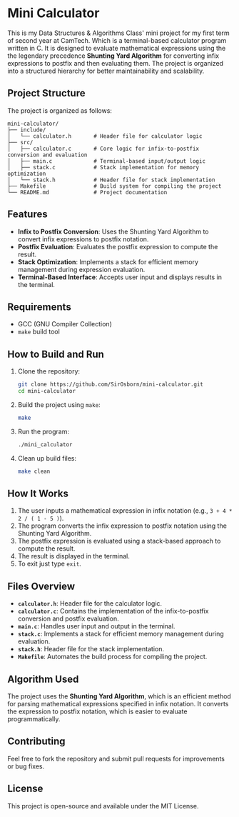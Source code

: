 # Mini Calculator

This is my Data Structures & Algorithms Class' mini project for my first term of second year at CamTech. Which is a terminal-based calculator program written in C. It is designed to evaluate mathematical expressions using the the legendary  precedence **Shunting Yard Algorithm** for converting infix expressions to postfix and then evaluating them. The project is organized into a structured hierarchy for better maintainability and scalability.

## Project Structure

The project is organized as follows:

```
mini-calculator/
├── include/
│   └── calculator.h       # Header file for calculator logic
├── src/
│   ├── calculator.c       # Core logic for infix-to-postfix conversion and evaluation
│   ├── main.c             # Terminal-based input/output logic
│   ├── stack.c            # Stack implementation for memory optimization
│   └── stack.h            # Header file for stack implementation
├── Makefile               # Build system for compiling the project
└── README.md              # Project documentation
```

## Features

- **Infix to Postfix Conversion**: Uses the Shunting Yard Algorithm to convert infix expressions to postfix notation.
- **Postfix Evaluation**: Evaluates the postfix expression to compute the result.
- **Stack Optimization**: Implements a stack for efficient memory management during expression evaluation.
- **Terminal-Based Interface**: Accepts user input and displays results in the terminal.

## Requirements

- GCC (GNU Compiler Collection)
- `make` build tool

## How to Build and Run

1. Clone the repository:
   ```bash
   git clone https://github.com/SirOsborn/mini-calculator.git
   cd mini-calculator
   ```

2. Build the project using `make`:
   ```bash
   make
   ```

3. Run the program:
   ```bash
   ./mini_calculator
   ```

4. Clean up build files:
   ```bash
   make clean
   ```

## How It Works

1. The user inputs a mathematical expression in infix notation (e.g., `3 + 4 * 2 / ( 1 - 5 )`).
2. The program converts the infix expression to postfix notation using the Shunting Yard Algorithm.
3. The postfix expression is evaluated using a stack-based approach to compute the result.
4. The result is displayed in the terminal.
5. To exit just type `exit`.

## Files Overview

- **`calculator.h`**: Header file for the calculator logic.
- **`calculator.c`**: Contains the implementation of the infix-to-postfix conversion and postfix evaluation.
- **`main.c`**: Handles user input and output in the terminal.
- **`stack.c`**: Implements a stack for efficient memory management during evaluation.
- **`stack.h`**: Header file for the stack implementation.
- **`Makefile`**: Automates the build process for compiling the project.

## Algorithm Used

The project uses the **Shunting Yard Algorithm**, which is an efficient method for parsing mathematical expressions specified in infix notation. It converts the expression to postfix notation, which is easier to evaluate programmatically.

## Contributing

Feel free to fork the repository and submit pull requests for improvements or bug fixes.

## License

This project is open-source and available under the MIT License.